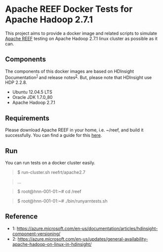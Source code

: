 Apache REEF Docker Tests for Apache Hadoop 2.7.1
============================================================

This project aims to provide a docker image and related scripts to simulate 
[Apache REEF](http://reef.apache.org/) testing on 
Apache Hadoop 2.7.1 linux cluster as possible as it can. 

Components
----------

The components of this docker images are based on HDInsight 
Documentation<sup>[1](#note1)</sup> and release notes<sup>[2](#note2)</sup>.
But, please note that HDInsight use HDP 2.2.8.

* Ubuntu 12.04.5 LTS
* Oracle JDK 1.7.0_80
* Apache Hadoop 2.7.1

Requirements
------------

Please download Apache REEF in your home, i.e. ~/reef, and build
it successfully. You can find a guide for this 
[here](https://cwiki.apache.org/confluence/display/REEF/Compiling+REEF).

Run
---
You can run tests on a docker cluster easily.

> $ run-cluster.sh reefrt/apache2.7

> ...

> $ root@hnn-001-01:~# cd /reef

> $ root@hnn-001-01:~# ./bin/runyarntests.sh

Reference
---------
* <a name="note1">1</a>: https://azure.microsoft.com/en-us/documentation/articles/hdinsight-component-versioning/
* <a name="note2">2</a>: https://azure.microsoft.com/en-us/updates/general-availability-apache-hadoop-on-linux-in-hdinsight/

